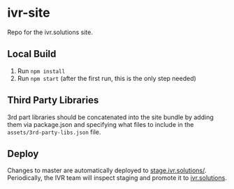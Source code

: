 ivr-site
==========

Repo for the ivr.solutions site.

## Local Build

1. Run `npm install`
2. Run `npm start` (after the first run, this is the only step needed)


## Third Party Libraries

3rd part libraries should be concatenated into the site bundle by adding them via package.json and specifying what files to include in the `assets/3rd-party-libs.json` file. 


## Deploy

Changes to master are automatically deployed to  [stage.ivr.solutions/](https://stage.ivr.solutions/). Periodically, the IVR team will inspect staging and promote it to [ivr.solutions](https://ivr.solutions).
